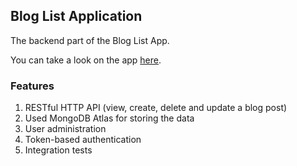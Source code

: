 ## Blog List Application

The backend part of the Blog List App.

You can take a look on the app [here](https://crimson-shadow-3188.fly.dev/).
 
### Features
1. RESTful HTTP API (view, create, delete and update a blog post)
2. Used MongoDB Atlas for storing the data
3. User administration
4. Token-based authentication
3. Integration tests
